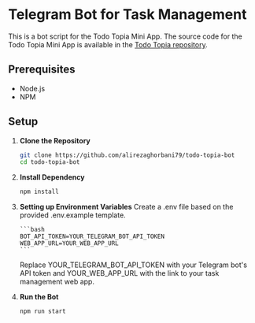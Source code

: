# Telegram Bot for Task Management

This is a bot script for the Todo Topia Mini App. The source code for the Todo Topia Mini App is available in the [Todo Topia repository](https://github.com/ArianHamdi/todo-topia).

## Prerequisites

- Node.js
- NPM

## Setup

1.  **Clone the Repository**

    ```bash
    git clone https://github.com/alirezaghorbani79/todo-topia-bot
    cd todo-topia-bot
    ```

2.  **Install Dependency**

    ```bash
    npm install
    ```

3.  **Setting up Environment Variables**
    Create a .env file based on the provided .env.example template.

        ```bash
        BOT_API_TOKEN=YOUR_TELEGRAM_BOT_API_TOKEN
        WEB_APP_URL=YOUR_WEB_APP_URL
        ```

    Replace YOUR_TELEGRAM_BOT_API_TOKEN with your Telegram bot's API token and YOUR_WEB_APP_URL with the link to your task management web app.

4.  **Run the Bot**
    ```bash
    npm run start
    ```
